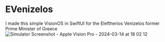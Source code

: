 # EVenizelos
I made this simple VisionOS in SwiftUI for the Eleftherios Venizelos former Prime Minister of Greece
![Simulator Screenshot - Apple Vision Pro - 2024-03-14 at 18 02 12](https://github.com/angelosstaboulis/EVenizelos/assets/79055304/735201ef-7c4b-46bf-9438-bc7db10bfb5d)
